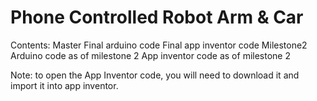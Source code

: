 # Phone Controlled Robot Arm & Car
Contents:
Master
  Final arduino code
  Final app inventor code
Milestone2
  Arduino code as of milestone 2
  App inventor code as of milestone 2
  
Note: to open the App Inventor code, you will need to download it and import it into app inventor.
